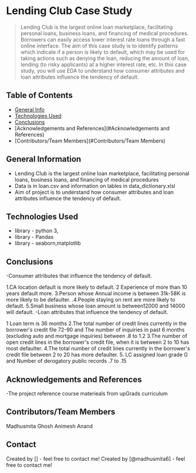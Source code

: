 #  Lending Club Case Study

> Lending Club is the largest online loan marketplace, facilitating personal loans, business loans, and financing of medical procedures. Borrowers can easily access lower interest rate loans through a fast online interface. 
The aim of this case study is to identify patterns which indicate if a person is likely to default, which may be used for taking actions such as denying the loan, reducing the amount of loan, lending (to risky applicants) at a higher interest rate, etc.
In this case study, you will use EDA to understand how consumer attributes and loan attributes influence the tendency of default.


## Table of Contents
* [General Info](#general-information)
* [Technologies Used](#technologies-used)
* [Conclusions](#conclusions)
* [Acknowledgements and References](#Acknowledgements and References)
* [Contributors/Team Members](#Contributors/Team Members)



## General Information
- Lending Club is the largest online loan marketplace, facilitating personal loans, business loans, and financing of    medical procedures
- Data is in loan.csv and information on lables in data_dictionary.xlsl
- Aim of project is to understand how consumer attributes and loan attributes influence the tendency of default.

## Technologies Used
- library - python 3,  
- library - Pandas
- library - seaborn,matplotlib


## Conclusions
-Consumer attributes that influence the tendency of default.

1.CA location default is more likely to default.
2 Experience of more than 10 years default more.
3.Person whose Annual income is between 31k-58K is more likely to be defaulter.
.4.People staying on rent are more likely to default.
5.Small business whose loan amount is between12000 and 14000 will default.
-Loan attributes that influence the tendency of default.

1 Loan term is 36 months
2.The total number of credit lines currently in the borrower's credit file 72-90 and The number of inquiries in past 6 months (excluding auto and mortgage inquiries) between .8 to 1.2
3.The number of open credit lines in the borrower's credit file, when it is between 2 to 10 has most defaulter.
4.The total number of credit lines currently in the borrower's credit file between 2 to 20 has more defaulter.
5. LC assigned loan grade G and Number of derogatory public records .7 to .15


 ## Acknowledgements and References
 -The project reference course materieals from upGrads curriculum

## Contributors/Team Members
   Madhusmita Ghosh
   Animesh Anand

## Contact
   Created by [] - feel free to contact me!
   Created by [@madhusmita6] - feel free to contact me!


